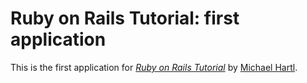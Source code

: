 # Ruby on Rails Tutorial: first application

This is the first application for
[*Ruby on Rails Tutorial*](http://railstutorial.org)
by [Michael Hartl](http://michaelhartl.com).

